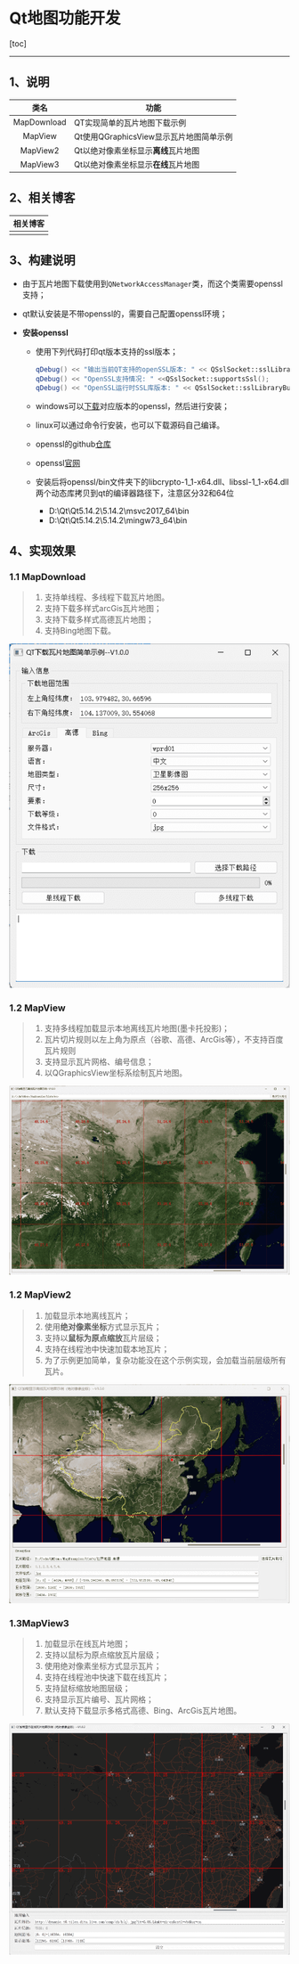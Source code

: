 # Qt地图功能开发

[toc]

---

## 1、说明

|    类名     | 功能                                    |
| :---------: | --------------------------------------- |
| MapDownload | QT实现简单的瓦片地图下载示例            |
|   MapView   | Qt使用QGraphicsView显示瓦片地图简单示例 |
|  MapView2   | Qt以绝对像素坐标显示**离线**瓦片地图    |
|  MapView3   | Qt以绝对像素坐标显示**在线**瓦片地图    |




## 2、相关博客

| 相关博客 |
| :------: |
|          |



## 3、构建说明

* 由于瓦片地图下载使用到`QNetworkAccessManager`类，而这个类需要openssl支持；

* qt默认安装是不带openssl的，需要自己配置openssl环境；

* **安装openssl**

  * 使用下列代码打印qt版本支持的ssl版本；

    ```c++
    qDebug() << "输出当前QT支持的openSSL版本: " << QSslSocket::sslLibraryBuildVersionString();
    qDebug() << "OpenSSL支持情况: " <<QSslSocket::supportsSsl();
    qDebug() << "OpenSSL运行时SSL库版本: " << QSslSocket::sslLibraryBuildVersionString();
    ```

  * windows可以[下载](https://slproweb.com/products/Win32OpenSSL.html)对应版本的openssl，然后进行安装；

  * linux可以通过命令行安装，也可以下载源码自己编译。

  * openssl的github[仓库](https://github.com/openssl/openssl)

  * openssl[官网](https://www.openssl.org/)

  * 安装后将openssl/bin文件夹下的libcrypto-1_1-x64.dll、libssl-1_1-x64.dll两个动态库拷贝到qt的编译器路径下，注意区分32和64位

    * D:\Qt\Qt5.14.2\5.14.2\msvc2017_64\bin
    * D:\Qt\Qt5.14.2\5.14.2\mingw73_64\bin

  

## 4、实现效果

### 1.1 MapDownload

> 1. 支持单线程、多线程下载瓦片地图。
> 2. 支持下载多样式arcGis瓦片地图；
> 3. 支持下载多样式高德瓦片地图；
> 4. 支持Bing地图下载。

![image-20240510221601118](./MapExamples.assets/image-20240510221601118.png)

### 1.2 MapView

> 1. 支持多线程加载显示本地离线瓦片地图(墨卡托投影)；
> 2. 瓦片切片规则以左上角为原点（谷歌、高德、ArcGis等），不支持百度瓦片规则
> 3. 支持显示瓦片网格、编号信息；
> 4. 以QGraphicsView坐标系绘制瓦片地图。

![image-20240510221755393](./MapExamples.assets/image-20240510221755393.png)

### 1.2 MapView2

> 1. 加载显示本地离线瓦片；
> 2. 使用**绝对像素坐标**方式显示瓦片；
> 3. 支持以**鼠标为原点缩放**瓦片层级；
> 4. 支持在线程池中快速加载本地瓦片；
> 5. 为了示例更加简单，复杂功能没在这个示例实现，会加载当前层级所有瓦片。

![image-20240510222139643](./MapExamples.assets/image-20240510222139643.png)



### 1.3MapView3

> 1. 加载显示在线瓦片地图；
> 2. 支持以鼠标为原点缩放瓦片层级；
> 3. 使用绝对像素坐标方式显示瓦片；
> 4. 支持在线程池中快速下载在线瓦片；
> 5. 支持鼠标缩放地图层级；
> 6. 支持显示瓦片编号、瓦片网格；
> 7. 默认支持下载显示多格式高德、Bing、ArcGis瓦片地图。

![image-20240602194658596](./MapExamples.assets/image-20240602194658596.png)
